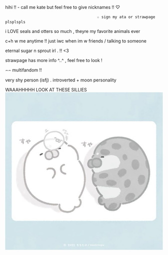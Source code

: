 hihi !! - call me kate but feel free to give nicknames !! ♡

                                             ☆ sign my ata or strawpage plsplspls 

i LOVE seals and otters so much , theyre my favorite animals ever

c+h w me anytime !! just iwc when im w friends / talking to someone

eternal sugar n sprout irl . !! <3

strawpage has more info ^..^ , feel free to look !

 ⌢⌢ multifandom !!

 very shy person (isfj) . introverted + moon personality

WAAAHHHHH LOOK AT THESE SILLIES
![image alt](https://github.com/aevsria/aevsria/blob/main/me.jpg?raw=true)

<!--
**aevsria/aevsria** is a ✨ _special_ ✨ repository because its `README.md` (this file) appears on your GitHub profile.

Here are some ideas to get you started:

- 🔭 I’m currently working on ...
- 🌱 I’m currently learning ...
- 👯 I’m looking to collaborate on ...
- 🤔 I’m looking for help with ...
- 💬 Ask me about ...
- 📫 How to reach me: ...
- 😄 Pronouns: ...
- ⚡ Fun fact: ...
-->
